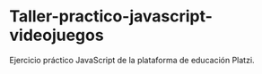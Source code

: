 # Taller-practico-javascript-videojuegos
Ejercicio práctico JavaScript de la plataforma de educación Platzi.
